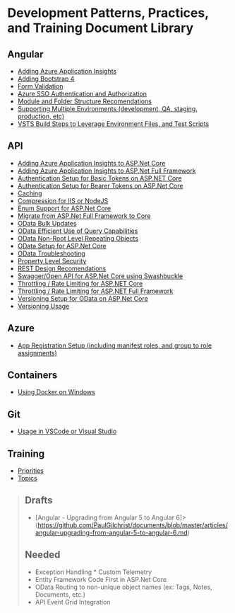 # Development Patterns, Practices, and Training Document Library

## Angular

* [Adding Azure Application Insights](https://github.com/PaulGilchrist/documents/blob/master/articles/angular/angular-adding-azure-app-insights.md)
* [Adding Bootstrap 4](https://github.com/PaulGilchrist/documents/blob/master/articles/angular/angular-adding-bootstrap-4.md)
* [Form Validation](https://github.com/PaulGilchrist/documents/blob/master/articles/angular/angular-form-validation.md)
* [Azure SSO Authentication and Authorization](https://github.com/PaulGilchrist/documents/blob/master/articles/angular/angular-azure-sso-authentication-and-authorization.md)
* [Module and Folder Structure Recomendations](https://github.com/PaulGilchrist/documents/blob/master/articles/angular/angular-module-and-folder-structure-recomendations.md)
* [Supporting Multiple Environments (development, QA, staging, production, etc)](https://github.com/PaulGilchrist/documents/blob/master/articles/angular/angular-supporting-multiple-environments.md)
* [VSTS Build Steps to Leverage Environment Files, and Test Scripts](https://github.com/PaulGilchrist/documents/blob/master/articles/angular/angular-vsts-build-steps.md)

## API

* [Adding Azure Application Insights to ASP.Net Core](https://github.com/PaulGilchrist/documents/blob/master/articles/api/api-adding-azure-app-insights-to-dot-net-core.md)
* [Adding Azure Application Insights to ASP.Net Full Framework](https://github.com/PaulGilchrist/documents/blob/master/articles/api/api-adding-azure-app-insights-to-dot-net-full.md)
* [Authentication Setup for Basic Tokens on ASP.NET Core](https://github.com/PaulGilchrist/documents/blob/master/articles/api/api-authentication-setup-for-basic-tokens-on-asp-net-core.md)
* [Authentication Setup for Bearer Tokens on ASP.Net Core](https://github.com/PaulGilchrist/documents/blob/master/articles/api/api-authentication-setup-for-bearer-tokens-on-asp-net-core.md)
* [Caching](https://github.com/PaulGilchrist/documents/blob/master/articles/api/api-caching.md)
* [Compression for IIS or NodeJS](https://github.com/PaulGilchrist/documents/blob/master/articles/api/api-compression-for-iis-or-nodejs.md)
* [Enum Support for ASP.Net Core](https://github.com/PaulGilchrist/documents/blob/master/articles/api/api-enum-support-for-dot-net-core.md)
* [Migrate from ASP.Net Full Framework to Core](https://github.com/PaulGilchrist/documents/blob/master/articles/api/api-migrate-frameworks-full-to-core.md)
* [OData Bulk Updates](https://github.com/PaulGilchrist/documents/blob/master/articles/api/api-odata-bulk-updates.md)
* [OData Efficient Use of Query Capabilities](https://github.com/PaulGilchrist/documents/blob/master/articles/api/api-odata-efficient-use-of-query-capabilities.md)
* [OData Non-Root Level Repeating Objects](https://github.com/PaulGilchrist/documents/blob/master/articles/api/api-odata-non-root-level-repeating-objects.md)
* [OData Setup for ASP.Net Core](https://github.com/PaulGilchrist/documents/blob/master/articles/api/api-odata-setup-for-dot-net-core.md)
* [OData Troubleshooting](https://github.com/PaulGilchrist/documents/blob/master/articles/api/api-odata-troubleshooting.md)
* [Property Level Security](https://github.com/PaulGilchrist/documents/blob/master/articles/api/api-property-level-security.md)
* [REST Design Recomendations](https://github.com/PaulGilchrist/documents/blob/master/articles/api/api-rest-design-recommendations.md)
* [Swagger/Open API for ASP.Net Core using Swashbuckle](https://github.com/PaulGilchrist/documents/blob/master/articles/api/api-swagger-openapi-for-asp-net-core-using-swashbuckle.md)
* [Throttling / Rate Limiting for ASP.NET Core](https://github.com/PaulGilchrist/documents/blob/master/articles/api/api-throttling-rate-limiting-for-asp-net-core.md)
* [Throttling / Rate Limiting for ASP.NET Full Framework](https://github.com/PaulGilchrist/documents/blob/master/articles/api/api-throttling-rate-limiting-for-asp-net-full-framework.md)
* [Versioning Setup for OData on ASP.Net Core](https://github.com/PaulGilchrist/documents/blob/master/articles/api/api-odata-versioning-setup-for-asp-net-core.md)
* [Versioning Usage](https://github.com/PaulGilchrist/documents/blob/master/articles/api/api-versioning-usage.md)

## Azure

* [App Registration Setup (including manifest roles, and group to role assignments)](https://github.com/PaulGilchrist/documents/blob/master/articles/azure/azure-app-registration-setup.md)

## Containers

* [Using Docker on Windows](https://github.com/PaulGilchrist/documents/blob/master/articles/containers/docker-on-windows.md)

## Git

* [Usage in VSCode or Visual Studio](https://github.com/PaulGilchrist/documents/blob/master/articles/git/git-usage-in-vscode-or-visual-studio/git-usage-in-vscode-or-visual-studio.md)

## Training

* [Priorities](https://github.com/PaulGilchrist/documents/blob/master/articles/training/training-priorities.md)
* [Topics](https://github.com/PaulGilchrist/documents/blob/master/articles/training/training-topics.md)

>## Drafts
>
>* [Angular - Upgrading from Angular 5 to Angular 6]>(https://github.com/PaulGilchrist/documents/blob/master/articles/angular-upgrading-from-angular-5-to-angular-6.md)
>
>## Needed
>
> * Exception Handling * Custom Telemetry
> * Entity Framework Code First in ASP.Net Core
> * OData Routing to non-unique object names (ex: Tags, Notes, Documents, etc.)
> * API Event Grid Integration
